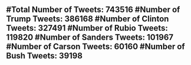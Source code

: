 #Total Number of Tweets: 743516 
#Number of Trump Tweets: 386168
#Number of Clinton Tweets: 327491
#Number of Rubio Tweets: 119820
#Number of Sanders Tweets: 101967
#Number of Carson Tweets: 60160
#Number of Bush Tweets: 39198
---
